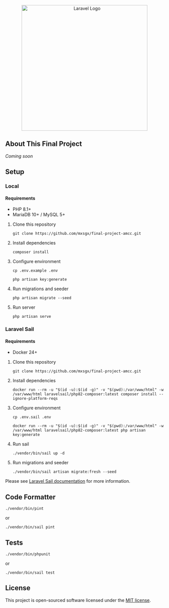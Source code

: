 <p align="center"><a href="https://laravel.com" target="_blank"><img src="https://raw.githubusercontent.com/laravel/art/master/logo-lockup/5%20SVG/2%20CMYK/1%20Full%20Color/laravel-logolockup-cmyk-red.svg" width="400" alt="Laravel Logo"></a></p>

## About This Final Project

_Coming soon_

## Setup

### Local

#### Requirements

- PHP 8.1+
- MariaDB 10+ / MySQL 5+

1. Clone this repository
    ```shell
    git clone https://github.com/mxsgx/final-project-amcc.git
    ```

2. Install dependencies
    ```shell
    composer install
    ```

3. Configure environment
    ```shell
    cp .env.example .env
    ```
    ```shell
    php artisan key:generate
    ```

4. Run migrations and seeder
    ```shell
    php artisan migrate --seed
    ```

5. Run server
    ```shell
    php artisan serve
    ```

### Laravel Sail

#### Requirements

- Docker 24+

1. Clone this repository
    ```shell
    git clone https://github.com/mxsgx/final-project-amcc.git
    ```

2. Install dependencies
    ```shell
    docker run --rm -u "$(id -u):$(id -g)" -v "$(pwd):/var/www/html" -w /var/www/html laravelsail/php82-composer:latest composer install --ignore-platform-reqs
    ```

3. Configure environment
    ```shell
    cp .env.sail .env
    ```
    ```shell
    docker run --rm -u "$(id -u):$(id -g)" -v "$(pwd):/var/www/html" -w /var/www/html laravelsail/php82-composer:latest php artisan key:generate
    ```

4. Run sail
    ```shell
    ./vendor/bin/sail up -d
    ```

5. Run migrations and seeder
    ```shell
    ./vendor/bin/sail artisan migrate:fresh --seed
    ```

Please see [Laravel Sail documentation](https://laravel.com/docs/10.x/sail) for more information.

## Code Formatter

```shell
./vendor/bin/pint
```

or

```shell
./vendor/bin/sail pint
```

## Tests

```shell
./vendor/bin/phpunit
```

or

```shell
./vendor/bin/sail test
```

## License

This project is open-sourced software licensed under the [MIT license](https://opensource.org/licenses/MIT).
